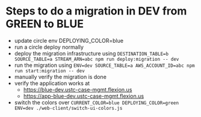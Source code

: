 
# Steps to do a migration in DEV from GREEN to BLUE
- update circle env DEPLOYING_COLOR=blue
- run a circle deploy normally
- deploy the migration infrastructure using 
  `DESTINATION_TABLE=b SOURCE_TABLE=a STREAM_ARN=abc npm run deploy:migration -- dev`
- run the migration using 
  `ENV=dev SOURCE_TABLE=a AWS_ACCOUNT_ID=abc npm run start:migration -- dev`
- manually verify the migration is done
- verify the application works at 
  - https://blue-dev.ustc-case-mgmt.flexion.us
  - https://app-blue-dev.ustc-case-mgmt.flexion.us
- switch the colors over
  `CURRENT_COLOR=blue DEPLOYING_COLOR=green ENV=dev ./web-client/switch-ui-colors.js`